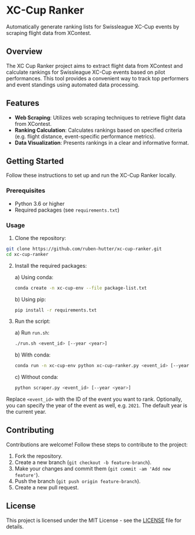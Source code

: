 # XC-Cup Ranker

Automatically generate ranking lists for Swissleague XC-Cup events by scraping
flight data from XContest.

## Overview

The XC Cup Ranker project aims to extract flight data from XContest and calculate
rankings for Swissleague XC-Cup events based on pilot performances. This tool
provides a convenient way to track top performers and event standings using
automated data processing.

## Features

- **Web Scraping**: Utilizes web scraping techniques to retrieve flight data
from XContest.
- **Ranking Calculation**: Calculates rankings based on specified criteria (e.g.
flight distance, event-specific performance metrics).
- **Data Visualization**: Presents rankings in a clear and informative format.

## Getting Started

Follow these instructions to set up and run the XC-Cup Ranker locally.

### Prerequisites

- Python 3.6 or higher
- Required packages (see `requirements.txt`)

### Usage

1. Clone the repository:

```bash
git clone https://github.com/ruben-hutter/xc-cup-ranker.git
cd xc-cup-ranker
```

2. Install the required packages:

    a) Using conda:

    ```bash
    conda create -n xc-cup-env --file package-list.txt
    ```

    b) Using pip:

    ```bash
    pip install -r requirements.txt
    ```

3. Run the script:

    a) Run `run.sh`:

    ```bash
    ./run.sh <event_id> [--year <year>]
    ```

    b) With conda:
    ```bash
    conda run -n xc-cup-env python xc-cup-ranker.py <event_id> [--year <year>]
    ```

    c) Without conda:
    ```bash
    python scraper.py <event_id> [--year <year>]
    ```

Replace `<event_id>` with the ID of the event you want to rank.
Optionally, you can specify the year of the event as well, e.g. `2021`. The
default year is the current year.

## Contributing

Contributions are welcome! Follow these steps to contribute to the project:

1. Fork the repository.
2. Create a new branch (`git checkout -b feature-branch`).
3. Make your changes and commit them (`git commit -am 'Add new feature'`).
4. Push the branch (`git push origin feature-branch`).
5. Create a new pull request.

## License

This project is licensed under the MIT License - see the [LICENSE](LICENSE) file for details.
